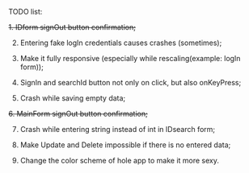 TODO list:


~~1. IDform signOut button confirmation;~~

2. Entering fake logIn credentials causes crashes (sometimes);

3. Make it fully responsive (especially while rescaling(example: logIn form));

4. SignIn and searchId button not only on click, but also onKeyPress;

5. Crash while saving empty data;

~~6. MainForm signOut button confirmation;~~

7. Crash while entering string instead of int in IDsearch form;

8. Make Update and Delete impossible if there is no entered data;

10. Change the color scheme of hole app to make it more sexy.
